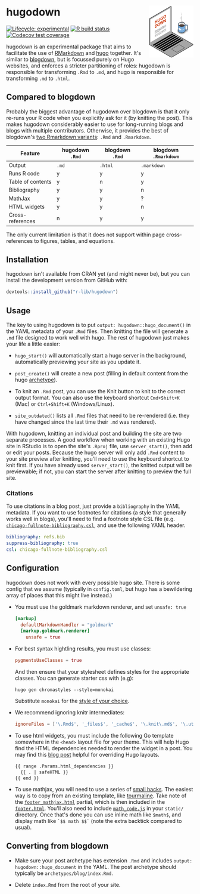 
# hugodown <img src='man/figures/logo.png' align="right" height="138.5" />

<!-- badges: start -->
[![Lifecycle: experimental](https://img.shields.io/badge/lifecycle-experimental-orange.svg)](https://www.tidyverse.org/lifecycle/#experimental)
[![R build status](https://github.com/r-lib/hugodown/workflows/R-CMD-check/badge.svg)](https://github.com/r-lib/hugodown/actions)
[![Codecov test coverage](https://codecov.io/gh/r-lib/hugodown/branch/master/graph/badge.svg)](https://codecov.io/gh/r-lib/hugodown?branch=master)
<!-- badges: end -->

hugodown is an experimental package that aims to facilitate the use of [RMarkdown](http://rmarkdown.rstudio.com/) and [hugo](http://gohugo.io/) together. It's similar to [blogdown](https://bookdown.org/yihui/blogdown/), but is focussed purely on Hugo websites, and enforces a stricter partitioning of roles: hugodown is responsible for transforming `.Rmd` to `.md`, and hugo is responsible for transforming `.md` to `.html`.

## Compared to blogdown

Probably the biggest advantage of hugodown over blogdown is that it only re-runs your R code when you explicitly ask for it (by knitting the post). This makes hugodown considerably easier to use for long-running blogs and blogs with multiple contributors. Otherwise, it provides the best of blogdown's [two Rmarkdown variants](https://bookdown.org/yihui/blogdown/output-format.html): `.Rmd` and `.Rmarkdown`. 

| Feature               | hugodown `.Rmd` | blogdown `.Rmd` | blogdown `.Rmarkdown` |
|-----------------------|-----------------|-----------------|-----------------------|
| Output                | `.md`           | `.html`         | `.markdown`           |
| Runs R code           | y               | y               | y                     |
| Table of contents     | y               | n               | y                     |
| Bibliography          | y               | y               | n                     |
| MathJax               | y               | y               | ?                     |
| HTML widgets          | y               | y               | n                     |
| Cross-references      | n               | y               | y                     |

The only current limitation is that it does not support within page cross-references to figures, tables, and equations.

## Installation

hugodown isn't available from CRAN yet (and might never be), but you can install the development version from GitHub with:

``` r
devtools::install_github("r-lib/hugodown")
```

## Usage

The key to using hugodown is to put `output: hugodown::hugo_document()` in the YAML metadata of your `.Rmd` files. Then knitting the file will generate a `.md` file designed to work well with hugo. The rest of hugodown just makes your life a little easier:

* `hugo_start()` will automatically start a hugo server in the background,
  automatically previewing your site as you update it.

* `post_create()` will create a new post (filling in default content from
  the hugo [archetype](https://gohugo.io/content-management/archetypes/)).
  
* To knit an `.Rmd` post, you can use the Knit button to knit to the correct output format. You can also use the keyboard shortcut `Cmd+Shift+K` (Mac) or `Ctrl+Shift+K` (Windows/Linux).
  
* `site_outdated()` lists all `.Rmd` files that need to be re-rendered 
  (i.e. they have changed since the last time their `.md` was rendered).
  
With hugodown, knitting an individual post and building the site are two separate processes. A good workflow when working with an existing Hugo site in RStudio is to open the site's `.Rproj` file, use `server_start()`, then add or edit your posts. Because the hugo server will only add `.Rmd` content to your site preview after knitting, you'll need to use the keyboard shortcut to knit first. If you have already used `server_start()`, the knitted output will be previewable; if not, you can start the server after knitting to preview the full site.

### Citations

To use citations in a blog post, just provide a `bibliography` in the YAML metadata. If you want to use footnotes for citations (a style that generally works well in blogs), you'll need to find a footnote style CSL file (e.g. [`chicago-fullnote-bibliography.csl`][footnote-csl], and use the following YAML header.

```yaml
bibliography: refs.bib
suppress-bibliography: true
csl: chicago-fullnote-bibliography.csl
```

## Configuration

hugodown does not work with every possible hugo site. There is some config that we assume (typically in `config.toml`, but hugo has a bewildering array of places that this might live instead.)

*   You must use the goldmark markdown renderer, and set `unsafe: true`

    ```toml
    [markup]
      defaultMarkdownHandler = "goldmark"
      [markup.goldmark.renderer]
        unsafe = true
    ```

*   For best syntax hightling results, you must use classes:

    ```toml
    pygmentsUseClasses = true
    ```
    
    And then ensure that your stylesheet defines styles for the appropriate 
    classes. You can generate starter css with (e.g):
    
    ```
    hugo gen chromastyles --style=monokai
    ```
    
    Substitute `monokai` for the [style of your choice][styles].

*   We recommend ignoring knitr intermediates:

    ```toml
    ignoreFiles = ['\.Rmd$', '_files$', '_cache$', '\.knit\.md$', '\.utf8\.md$']
    ```

*   To use html widgets, you must include the following Go template somewhere
    in the `<head>` layout file for your theme. This will help Hugo find the 
    HTML dependencies needed to render the widget in a post. You may find this 
    [blog post](https://zwbetz.com/override-a-hugo-theme/) helpful for 
    overriding Hugo layouts.
  
    ```
    {{ range .Params.html_dependencies }}
      {{ . | safeHTML }}
    {{ end }}
    ```

*   To use mathjax, you will need to use a series of [small hacks][yihui-mathjax]. 
    The easiest way is to copy from an existing template, like [tourmaline].
    Take note of the [`footer_mathjax.html`][footer_mathjax] partial, which
    is then included in the [`footer.html`][footer]. You'll also need to include
    [`math_code.js`][math_code] in your `static/` directory. Once that's done
    you can use inline math like `$math$`, and display math like 
    `` `$$ math $$` `` (note the extra backtick compared to usual).

## Converting from blogdown

* Make sure your post archetype has extension `.Rmd` and includes
  `output: hugodown::hugo_document` in the YAML. The post archetype
  should typically be `archetypes/blog/index.Rmd`.
  
* Delete `index.Rmd` from the root of your site.

[yihui-mathjax]: https://yihui.org/en/2018/07/latex-math-markdown/ 
[tourmaline]: https://github.com/rstudio/hugo-tourmaline
[footer_mathjax]: https://github.com/rstudio/hugo-tourmaline/blob/master/layouts/partials/footer_mathjax.html
[footer]: https://github.com/rstudio/hugo-tourmaline/blob/master/layouts/partials/footer.html#L22
[math_code]: https://github.com/rstudio/hugo-tourmaline/blob/master/static/js/math-code.js
[styles]: https://xyproto.github.io/splash/docs/all.html
[footnote-csl]: https://github.com/citation-style-language/styles/blob/master/chicago-fullnote-bibliography.csl
